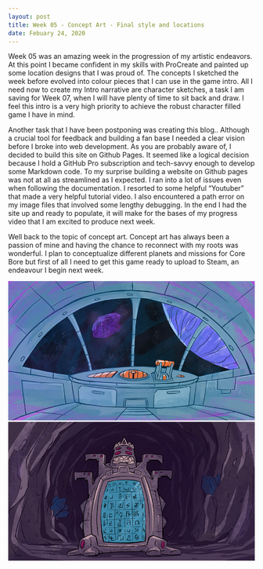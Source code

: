 ```yaml
---
layout: post
title: Week 05 - Concept Art - Final style and locations
date: Febuary 24, 2020
--- 
```


 Week 05 was an amazing week in the progression of my artistic endeavors.  At this point I became confident in my skills with ProCreate and painted up some location designs that I was proud of.  The concepts I sketched the week before evolved into colour pieces that I can use in the game intro.  All I need now to create my Intro narrative are character sketches, a task I am saving for Week 07, when I will have plenty of time to sit back and draw.  I feel this intro is a very high priority to achieve the robust character filled game I have in mind. 

Another task that I have been postponing was creating this blog.. Although a crucial tool for feedback and building a fan base I needed a clear vision before I broke into web development. 
As you are probably aware of, I decided to build this site on Github Pages.  It seemed like a logical decision because I hold a GitHub Pro subscription and tech-savvy enough to develop some Markdown code. 
To my surprise building a website on Github pages was not at all as streamlined as I expected.  I ran into a lot of issues even when following the documentation. I resorted to some helpful “Youtuber” that made a very helpful tutorial video.  I also encountered a path error on my image files that involved some lengthy debugging.  In the end I had the site up and ready to populate, it will make for the bases of my progress video that I am excited to produce next week. 

Well back to the topic of concept art.  Concept art has always been a passion of mine and having the chance to reconnect with my roots was wonderful.  I plan to conceptualize different planets and missions for Core Bore but first of all I need to get this game ready to upload to Steam, an endeavour I begin next week.   
 
<img src="../images/CoreBore_CockpitSM.png" alt="CoreBore_Cockpit">

<img src="../images/CoreBore_AleinRelicSM.png" alt="CoreBore_AleinRelic">

